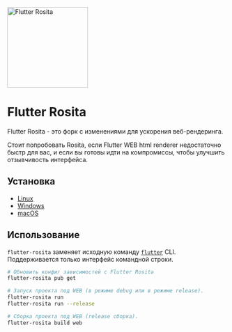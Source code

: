 <img alt="Flutter Rosita" src="assets/rosita_full_logo.png" width="185" height="185">

# Flutter Rosita

Flutter Rosita - это форк с изменениями для ускорения веб-рендеринга.

Стоит попробовать Rosita, если Flutter WEB html renderer недостаточно быстр для вас, и если вы готовы идти на компромиссы, чтобы улучшить отзывчивость интерфейса.

## Установка

- [Linux](linux-install.md)
- [Windows](windows-install.md)
- [macOS](macos-install.md)

## Использование

`flutter-rosita` заменяет исходную команду [`flutter`](https://docs.flutter.dev/reference/flutter-cli) CLI. Поддерживается только интерфейс командной строки.

```sh
# Обновить конфиг зависимостей с Flutter Rosita
flutter-rosita pub get

# Запуск проекта под WEB (в режиме debug или в режиме release).
flutter-rosita run
flutter-rosita run --release

# Сборка проекта под WEB (release сборка).
flutter-rosita build web
```